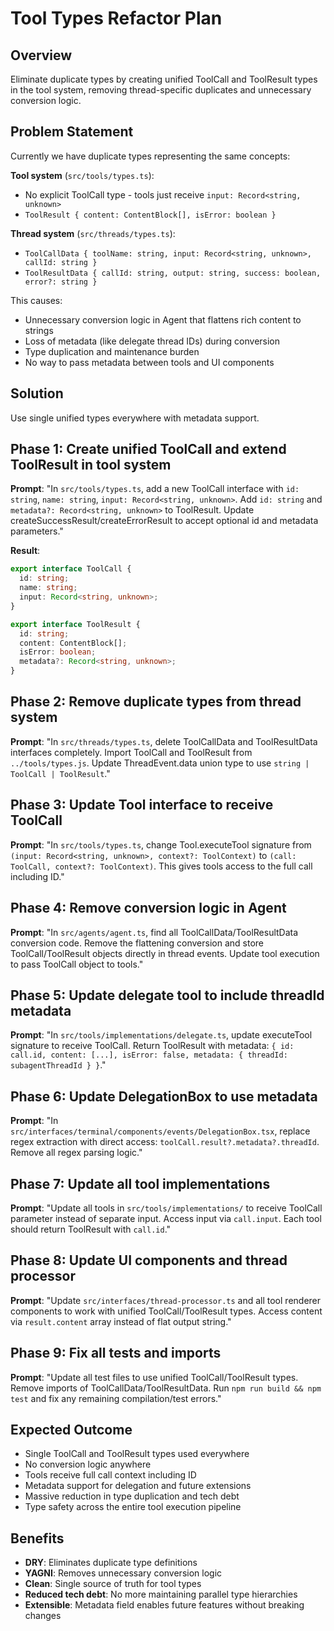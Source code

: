 # Tool Types Refactor Plan

## Overview
Eliminate duplicate types by creating unified ToolCall and ToolResult types in the tool system, removing thread-specific duplicates and unnecessary conversion logic.

## Problem Statement
Currently we have duplicate types representing the same concepts:

**Tool system** (`src/tools/types.ts`):
- No explicit ToolCall type - tools just receive `input: Record<string, unknown>`
- `ToolResult { content: ContentBlock[], isError: boolean }`

**Thread system** (`src/threads/types.ts`):  
- `ToolCallData { toolName: string, input: Record<string, unknown>, callId: string }`
- `ToolResultData { callId: string, output: string, success: boolean, error?: string }`

This causes:
- Unnecessary conversion logic in Agent that flattens rich content to strings
- Loss of metadata (like delegate thread IDs) during conversion
- Type duplication and maintenance burden
- No way to pass metadata between tools and UI components

## Solution
Use single unified types everywhere with metadata support.

## Phase 1: Create unified ToolCall and extend ToolResult in tool system
**Prompt**: "In `src/tools/types.ts`, add a new ToolCall interface with `id: string`, `name: string`, `input: Record<string, unknown>`. Add `id: string` and `metadata?: Record<string, unknown>` to ToolResult. Update createSuccessResult/createErrorResult to accept optional id and metadata parameters."

**Result**:
```typescript
export interface ToolCall {
  id: string;
  name: string; 
  input: Record<string, unknown>;
}

export interface ToolResult {
  id: string;
  content: ContentBlock[];
  isError: boolean;
  metadata?: Record<string, unknown>;
}
```

## Phase 2: Remove duplicate types from thread system
**Prompt**: "In `src/threads/types.ts`, delete ToolCallData and ToolResultData interfaces completely. Import ToolCall and ToolResult from `../tools/types.js`. Update ThreadEvent.data union type to use `string | ToolCall | ToolResult`."

## Phase 3: Update Tool interface to receive ToolCall 
**Prompt**: "In `src/tools/types.ts`, change Tool.executeTool signature from `(input: Record<string, unknown>, context?: ToolContext)` to `(call: ToolCall, context?: ToolContext)`. This gives tools access to the full call including ID."

## Phase 4: Remove conversion logic in Agent
**Prompt**: "In `src/agents/agent.ts`, find all ToolCallData/ToolResultData conversion code. Remove the flattening conversion and store ToolCall/ToolResult objects directly in thread events. Update tool execution to pass ToolCall object to tools."

## Phase 5: Update delegate tool to include threadId metadata
**Prompt**: "In `src/tools/implementations/delegate.ts`, update executeTool signature to receive ToolCall. Return ToolResult with metadata: `{ id: call.id, content: [...], isError: false, metadata: { threadId: subagentThreadId } }`."

## Phase 6: Update DelegationBox to use metadata
**Prompt**: "In `src/interfaces/terminal/components/events/DelegationBox.tsx`, replace regex extraction with direct access: `toolCall.result?.metadata?.threadId`. Remove all regex parsing logic."

## Phase 7: Update all tool implementations 
**Prompt**: "Update all tools in `src/tools/implementations/` to receive ToolCall parameter instead of separate input. Access input via `call.input`. Each tool should return ToolResult with `call.id`."

## Phase 8: Update UI components and thread processor
**Prompt**: "Update `src/interfaces/thread-processor.ts` and all tool renderer components to work with unified ToolCall/ToolResult types. Access content via `result.content` array instead of flat output string."

## Phase 9: Fix all tests and imports
**Prompt**: "Update all test files to use unified ToolCall/ToolResult types. Remove imports of ToolCallData/ToolResultData. Run `npm run build && npm test` and fix any remaining compilation/test errors."

## Expected Outcome
- Single ToolCall and ToolResult types used everywhere
- No conversion logic anywhere
- Tools receive full call context including ID
- Metadata support for delegation and future extensions  
- Massive reduction in type duplication and tech debt
- Type safety across the entire tool execution pipeline

## Benefits
- **DRY**: Eliminates duplicate type definitions
- **YAGNI**: Removes unnecessary conversion logic
- **Clean**: Single source of truth for tool types
- **Reduced tech debt**: No more maintaining parallel type hierarchies
- **Extensible**: Metadata field enables future features without breaking changes